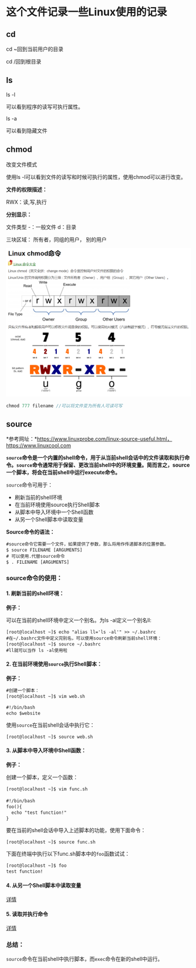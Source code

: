 # 这个文件记录一些Linux使用的记录

## cd

cd ~回到当前用户的目录

cd /回到根目录

## ls

ls -l

可以看到程序的读写可执行属性。

ls -a

可以看到隐藏文件

## chmod

改变文件模式

使用ls -l可以看到文件的读写和时候可执行的属性，使用chmod可以进行改变。

**文件的权限描述：**

RWX：读,写,执行 

**分别显示：** 

文件类型 -：一般文件 d：目录

三块区域： 所有者，同组的用户， 别的用户

<img src="pictures/chmod1.png" alt="chmod1" style="zoom: 50%;" />

```c++
chmod 777 filename //可以将文件变为所有人可读可写
```



## source

*参考网址：*https://www.linuxprobe.com/linux-source-useful.html，https://www.linuxcool.com



**`source`命令是一个内置的shell命令，用于从当前shell会话中的文件读取和执行命令。`source`命令通常用于保留、更改当前shell中的环境变量。简而言之，source一个脚本，将会在当前shell中运行execute命令。**

`source`命令可用于：

- 刷新当前的shell环境
- 在当前环境使用source执行Shell脚本
- 从脚本中导入环境中一个Shell函数
- 从另一个Shell脚本中读取变量

**Source命令的语法：**

```shell
#source命令它需要一个文件，如果提供了参数，那么将用作传递脚本的位置参数。
$ source FILENAME [ARGUMENTS]
# 可以使用.代替source命令
$ . FILENAME [ARGUMENTS]
```

### source命令的使用：

#### 1. 刷新当前的shell环境：

**例子：**

可以在当前的shell环境中定义一个别名。为ls -al定义一个别名ll:

```shell
[root@localhost ~]$ echo "alias ll='ls -al'" >> ~/.bashrc 
#在~/.bashrc文件中定义完别名，可以使用source命令刷新当前shell环境：
[root@localhost ~]$ source ~/.bashrc 
#ll就可以当作 ls -al使用啦
```

#### 2. 在当前环境使用`source`执行Shell脚本：

**例子：**

```shell
#创建一个脚本：
[root@localhost ~]$ vim web.sh 
```

```text
#!/bin/bash
echo $website
```

使用`source`在当前shell会话中执行它：

```shell
[root@localhost ~]$ source web.sh 
```

#### 3. 从脚本中导入环境中Shell函数：

**例子：**

创建一个脚本，定义一个函数：

```shell
[root@localhost ~]$ vim func.sh

#!/bin/bash
foo(){
  echo "test function!"
}
```

要在当前的shell会话中导入上述脚本的功能，使用下面命令：

```shell
[root@localhost ~]$ source func.sh 
```

下面在终端中执行以下func.sh脚本中的`foo`函数试试：

```shell
[root@localhost ~]$ foo
test function!
```

#### 4. 从另一个Shell脚本中读取变量

[详情](https://www.linuxprobe.com/linux-source-useful.html)

#### 5. 读取并执行命令

[详情](https://www.linuxprobe.com/linux-source-useful.html)

### 总结：

`source`命令在当前shell中执行脚本，而`exec`命令在新的shell中运行。





































